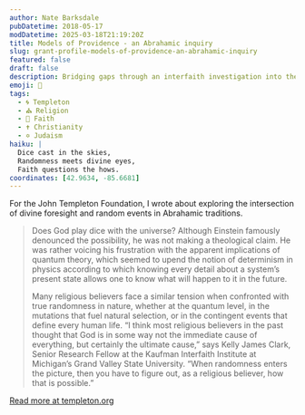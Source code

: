 ```yaml
---
author: Nate Barksdale
pubDatetime: 2018-05-17
modDatetime: 2025-03-18T21:19:20Z
title: Models of Providence - an Abrahamic inquiry
slug: grant-profile-models-of-providence-an-abrahamic-inquiry
featured: false
draft: false
description: Bridging gaps through an interfaith investigation into the problems and possibilities of randomness
emoji: 🎲
tags:
  - 🌀 Templeton
  - ⛪ Religion
  - 🙏 Faith
  - ✝️ Christianity
  - ✡️ Judaism
haiku: |
  Dice cast in the skies,  
  Randomness meets divine eyes,  
  Faith questions the hows.
coordinates: [42.9634, -85.6681]
---
```


For the John Templeton Foundation, I wrote about exploring the intersection of divine foresight and random events in Abrahamic traditions.

> Does God play dice with the universe? Although Einstein famously denounced the possibility, he was not making a theological claim. He was rather voicing his frustration with the apparent implications of quantum theory, which seemed to upend the notion of determinism in physics according to which knowing every detail about a system’s present state allows one to know what will happen to it in the future.
>
> Many religious believers face a similar tension when confronted with true randomness in nature, whether at the quantum level, in the mutations that fuel natural selection, or in the contingent events that define every human life. “I think most religious believers in the past thought that God is in some way not the immediate cause of everything, but certainly the ultimate cause,” says Kelly James Clark, Senior Research Fellow at the Kaufman Interfaith Institute at Michigan’s Grand Valley State University. “When randomness enters the picture, then you have to figure out, as a religious believer, how that is possible.”

[Read more at templeton.org](https://www.templeton.org/grant/models-of-providence-an-abrahamic-inquiry)
